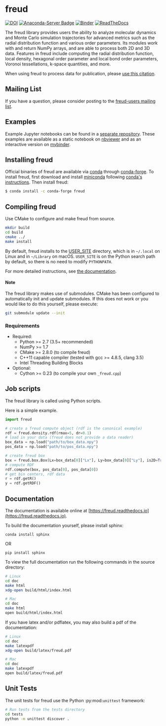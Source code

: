 # freud

[![DOI](https://zenodo.org/badge/DOI/10.5281/zenodo.166564.svg)](https://doi.org/10.5281/zenodo.166564)
[![Anaconda-Server Badge](https://anaconda.org/conda-forge/freud/badges/version.svg)](https://anaconda.org/conda-forge/freud)
[![Binder](https://mybinder.org/badge.svg)](https://mybinder.org:/repo/harperic/freud-examples)
[![ReadTheDocs](https://readthedocs.org/projects/freud/badge/?version=latest)](https://freud.readthedocs.io/en/latest/?badge=latest)

The freud library provides users the ability to analyze molecular dynamics and Monte Carlo simulation trajectories
for advanced metrics such as the radial distribution function and various order parameters. Its modules work with
and return NumPy arrays, and are able to process both 2D and 3D data. Features in freud include computing the radial
distribution function, local density, hexagonal order parameter and local bond order parameters,
Voronoi tessellations, k-space quantities, and more.

When using freud to process data for publication, please [use this citation](https://doi.org/10.5281/zenodo.166564).

## Mailing List

If you have a question, please consider posting to the
[freud-users mailing list](https://groups.google.com/forum/#!forum/freud-users).

## Examples

Example Jupyter notebooks can be found in a [separate repository](https://bitbucket.org/glotzer/freud-examples).
These examples are available as a static notebook on [nbviewer](http://nbviewer.jupyter.org/github/harperic/freud-examples/blob/master/index.ipynb)
and as an interactive version on [mybinder](http://mybinder.org:/repo/harperic/freud-examples).

## Installing freud

Official binaries of freud are available via [conda](https://conda.io/docs/) through [conda-forge](https://conda-forge.org/).
To install freud, first download and install [miniconda](https://conda.io/miniconda.html) following
[conda's instructions](https://conda.io/docs/user-guide/install/index.html).
Then install freud:

```bash
$ conda install -c conda-forge freud
```

## Compiling freud

Use CMake to configure and make freud from source.

```bash
mkdir build
cd build
cmake ../
make install
```

By default, freud installs to the [USER_SITE](https://docs.python.org/3/install/index.html) directory, which is in `~/.local` on Linux and in `~/Library` on macOS.
`USER_SITE` is on the Python search path by default, so there is no need to modify `PYTHONPATH`.

For more detailed instructions, see [the documentation](https://freud.readthedocs.io).

#### Note

The freud library makes use of submodules. CMake has been configured to automatically init and update submodules.
If this does not work or you would like to do this yourself, please execute:

```bash
git submodule update --init
```

### Requirements

* Required:
    * Python >= 2.7 (3.5+ recommended)
    * NumPy >= 1.7
    * CMake >= 2.8.0 (to compile freud)
    * C++11 capable compiler (tested with gcc >= 4.8.5, clang 3.5)
    * Intel Threading Building Blocks
* Optional:
    * Cython >= 0.23 (to compile your own `_freud.cpp`)

## Job scripts

The freud library is called using Python scripts.

Here is a simple example.

```python
import freud

# create a freud compute object (rdf is the canonical example)
rdf = freud.density.rdf(rmax=5, dr=0.1)
# load in your data (freud does not provide a data reader)
box_data = np.load("path/to/box_data.npy")
pos_data = np.load("path/to/pos_data.npy")

# create freud box
box = freud.box.Box(Lx=box_data[0]["Lx"], Ly=box_data[0]["Ly"], is2D=True)
# compute RDF
rdf.compute(box, pos_data[0], pos_data[0])
# get bin centers, rdf data
r = rdf.getR()
y = rdf.getRDF()
```

## Documentation

The documentation is available online at [https://freud.readthedocs.io](https://freud.readthedocs.io).

To build the documentation yourself, please install sphinx:

    conda install sphinx

OR

    pip install sphinx

To view the full documentation run the following commands in the source directory:

```bash
# Linux
cd doc
make html
xdg-open build/html/index.html

# Mac
cd doc
make html
open build/html/index.html
```

If you have latex and/or pdflatex, you may also build a pdf of the documentation:

```bash
# Linux
cd doc
make latexpdf
xdg-open build/latex/freud.pdf

# Mac
cd doc
make latexpdf
open build/latex/freud.pdf
```

## Unit Tests

The unit tests for freud use the Python :py:mod:`unittest` framework:

```bash
# Run tests from the tests directory
cd tests
python -m unittest discover .
```
